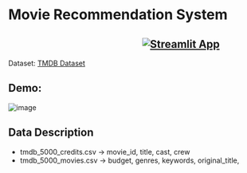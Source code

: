 # Movie Recommendation System

## &nbsp; &nbsp; &nbsp; &nbsp; &nbsp; &nbsp; &nbsp; &nbsp; &nbsp; &nbsp; &nbsp; &nbsp; &nbsp; &nbsp; &nbsp; &nbsp; &nbsp; &nbsp; &nbsp; &nbsp; &nbsp;  &nbsp; &nbsp; &nbsp; &nbsp; &nbsp; &nbsp; [![Streamlit App](https://static.streamlit.io/badges/streamlit_badge_black_white.svg)](https://movie-recommendation-v3.herokuapp.com/) 
Dataset: <a href = "https://www.kaggle.com/tmdb/tmdb-movie-metadata"> TMDB Dataset </a> 

## Demo:
![image](https://user-images.githubusercontent.com/26655188/155879073-b07d89a4-fcd5-4503-a3dc-ea67064f66a2.png)


## Data Description
* tmdb_5000_credits.csv -> movie_id, title, cast, crew
* tmdb_5000_movies.csv -> budget, genres, keywords, original_title, 




